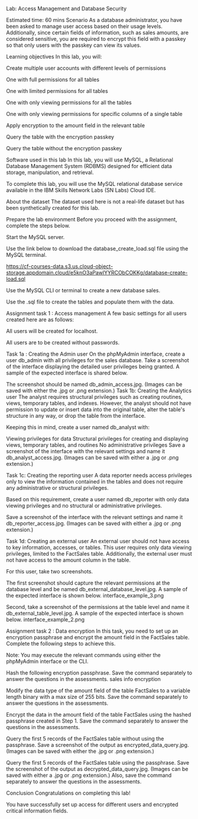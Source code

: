 Lab: Access Management and Database Security

Estimated time: 60 mins
Scenario
As a database administrator, you have been asked to manage user access based on their usage levels. Additionally, since certain fields of information, such as sales amounts, are considered sensitive, you are required to encrypt this field with a passkey so that only users with the passkey can view its values.

Learning objectives
In this lab, you will:

Create multiple user accounts with different levels of permissions

One with full permissions for all tables

One with limited permissions for all tables

One with only viewing permissions for all the tables

One with only viewing permissions for specific columns of a single table

Apply encryption to the amount field in the relevant table

Query the table with the encryption passkey

Query the table without the encryption passkey

Software used in this lab
In this lab, you will use MySQL, a Relational Database Management System (RDBMS) designed for efficient data storage, manipulation, and retrieval.


To complete this lab, you will use the MySQL relational database service available in the IBM Skills Network Labs (SN Labs) Cloud IDE.

About the dataset
The dataset used here is not a real-life dataset but has been synthetically created for this lab.

Prepare the lab environment
Before you proceed with the assignment, complete the steps below.

Start the MySQL server.

Use the link below to download the database_create_load.sql file using the MySQL terminal.

https://cf-courses-data.s3.us.cloud-object-storage.appdomain.cloud/e5knO3aPawlYYRCObCOKKg/database-create-load.sql

          

            
            
            
            
          

        
Use the MySQL CLI or terminal to create a new database sales.

Use the .sql file to create the tables and populate them with the data.

Assignment task 1 : Access management
A few basic settings for all users created here are as follows:

All users will be created for localhost.

All users are to be created without passwords.

Task 1a : Creating the Admin user
On the phpMyAdmin interface, create a user db_admin with all privileges for the sales database. Take a screenshot of the interface displaying the detailed user privileges being granted. A sample of the expected interface is shared below.

The screenshot should be named db_admin_access.jpg. (Images can be saved with either the .jpg or .png extension.)
Task 1b: Creating the Analytics user
The analyst requires structural privileges such as creating routines, views, temporary tables, and indexes. However, the analyst should not have permission to update or insert data into the original table, alter the table's structure in any way, or drop the table from the interface.

Keeping this in mind, create a user named db_analyst with:

Viewing privileges for data
Structural privileges for creating and displaying views, temporary tables, and routines
No administrative privileges
Save a screenshot of the interface with the relevant settings and name it db_analyst_access.jpg. (Images can be saved with either a .jpg or .png extension.)

Task 1c: Creating the reporting user
A data reporter needs access privileges only to view the information contained in the tables and does not require any administrative or structural privileges.

Based on this requirement, create a user named db_reporter with only data viewing privileges and no structural or administrative privileges.

Save a screenshot of the interface with the relevant settings and name it db_reporter_access.jpg. (Images can be saved with either a .jpg or .png extension.)

Task 1d: Creating an external user
An external user should not have access to key information, accesses, or tables. This user requires only data viewing privileges, limited to the FactSales table. Additionally, the external user must not have access to the amount column in the table.

For this user, take two screenshots.

The first screenshot should capture the relevant permissions at the database level and be named db_external_database_level.jpg. A sample of the expected interface is shown below.
interface_example_3.png

Second, take a screenshot of the permissions at the table level and name it db_external_table_level.jpg. A sample of the expected interface is shown below.
interface_example_2.png

Assignment task 2 : Data encryption
In this task, you need to set up an encryption passphrase and encrypt the amount field in the FactSales table. Complete the following steps to achieve this.

Note: You may execute the relevant commands using either the phpMyAdmin interface or the CLI.

Hash the following encryption passphrase. Save the command separately to answer the questions in the assessments.
sales info encryption

          

            
            
            
            
          

        
Modify the data type of the amount field of the table FactSales to a variable length binary with a max size of 255 bits. Save the command separately to answer the questions in the assessments.

Encrypt the data in the amount field of the table FactSales using the hashed passphrase created in Step 1. Save the command separately to answer the questions in the assessments.

Query the first 5 records of the FactSales table without using the passphrase. Save a screenshot of the output as encrypted_data_query.jpg. (Images can be saved with either the .jpg or .png extension.)

Query the first 5 records of the FactSales table using the passphrase. Save the screenshot of the output as decrypted_data_query.jpg. (Images can be saved with either a .jpg or .png extension.) Also, save the command separately to answer the questions in the assessments.

Conclusion
Congratulations on completing this lab!

You have successfully set up access for different users and encrypted critical information fields.